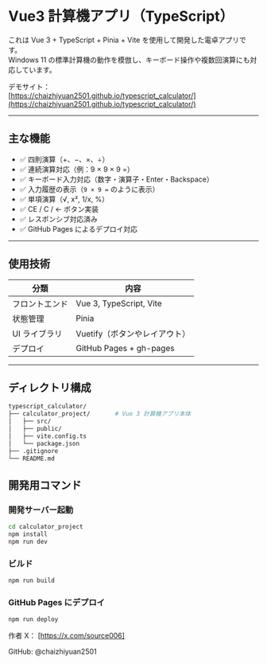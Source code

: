 # Vue3 計算機アプリ（TypeScript）

これは Vue 3 + TypeScript + Pinia + Vite を使用して開発した電卓アプリです。  
Windows 11 の標準計算機の動作を模倣し、キーボード操作や複数回演算にも対応しています。

デモサイト：  
 [https://chaizhiyuan2501.github.io/typescript_calculator/](https://chaizhiyuan2501.github.io/typescript_calculator/)

---

## 主な機能

- ✅ 四則演算（+、−、×、÷）
- ✅ 連続演算対応（例：9 × 9 × 9 =）
- ✅ キーボード入力対応（数字・演算子・Enter・Backspace）
- ✅ 入力履歴の表示（`9 × 9 =` のように表示）
- ✅ 単項演算（√, x², 1/x, %）
- ✅ CE / C / ← ボタン実装
- ✅ レスポンシブ対応済み
- ✅ GitHub Pages によるデプロイ対応

---



## 使用技術

| 分類         | 内容                       |
|--------------|----------------------------|
| フロントエンド | Vue 3, TypeScript, Vite     |
| 状態管理     | Pinia                      |
| UI ライブラリ | Vuetify（ボタンやレイアウト） |
| デプロイ     | GitHub Pages + gh-pages    |

---

## ディレクトリ構成

```bash
typescript_calculator/
├── calculator_project/       # Vue 3 計算機アプリ本体
│   ├── src/
│   ├── public/
│   ├── vite.config.ts
│   └── package.json
├── .gitignore
└── README.md
```

## 開発用コマンド
### 開発サーバー起動
```bash
cd calculator_project
npm install
npm run dev
```

### ビルド
```bash
npm run build
```

### GitHub Pages にデプロイ
```bash
npm run deploy
```

作者
X： [https://x.com/source006]

GitHub: @chaizhiyuan2501
